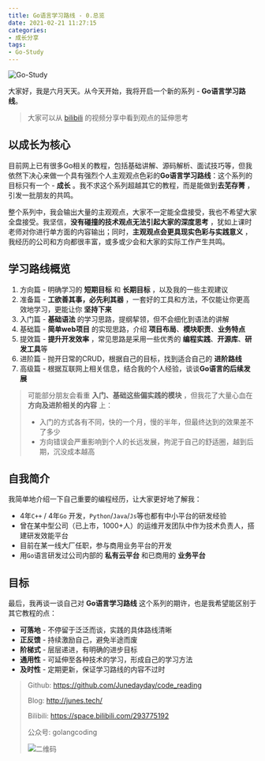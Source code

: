 ```yaml
---
title: Go语言学习路线 - 0.总览
date: 2021-02-21 11:27:15
categories: 
- 成长分享
tags:
- Go-Study
---
```


![Go-Study](https://i.loli.net/2021/02/28/BnVH86E5owhsaFd.jpg)

大家好，我是六月天天。从今天开始，我将开启一个新的系列 - **Go语言学习路线**。

> 大家可以从 [bilibili](https://space.bilibili.com/293775192) 的视频分享中看到观点的延伸思考



## 以成长为核心

目前网上已有很多Go相关的教程，包括基础讲解、源码解析、面试技巧等，但我依然下决心来做一个具有强烈个人主观观点色彩的**Go语言学习路线**：这个系列的目标只有一个 - **成长** 。我不求这个系列超越其它的教程，而是能做到**去芜存菁** ，引发一批朋友的共鸣。

整个系列中，我会输出大量的主观观点，大家不一定能全盘接受，我也不希望大家全盘接受。我坚信，**没有碰撞的技术观点无法引起大家的深度思考** ，犹如上课时老师对你进行单方面的内容输出；同时，**主观观点会更具现实色彩与实践意义** ，我经历的公司和方向都很丰富，或多或少会和大家的实际工作产生共鸣。

<!-- more -->

## 学习路线概览

1. 方向篇 - 明确学习的 **短期目标** 和 **长期目标** ，以及我的一些主观建议
2. 准备篇 - **工欲善其事，必先利其器** ，一套好的工具和方法，不仅能让你更高效地学习，更能让你 **坚持下来**
3. 入门篇 - **基础语法** 的学习思路，提纲挈领，但不会细化到语法的讲解
4. 基础篇 - **简单web项目** 的实现思路，介绍 **项目布局**、**模块职责**、**业务特点**
5. 提效篇 - **提升开发效率** ，常见思路是采用一些优秀的 **编程实践**、**开源库**、**研发工具**等
6. 进阶篇 - 抛开日常的CRUD，根据自己的目标，找到适合自己的 **进阶路线**
7. 高级篇 - 根据互联网上相关信息，结合我的个人经验，谈谈**Go语言的后续发展**

> 可能部分朋友会看重 **入门、基础这些偏实践的模块** ，但我花了大量心血在 **方向及进阶相关的内容** 上：
>
> - 入门的方式各有不同，快的一个月，慢的半年，但最终达到的效果差不了多少
> - 方向错误会严重影响到个人的长远发展，拘泥于自己的舒适圈，越到后期，沉没成本越高



## 自我简介

我简单地介绍一下自己重要的编程经历，让大家更好地了解我：

- 4年`C++` / 4年`Go` 开发，`Python`/`Java`/`Js`等也都有中小平台的研发经验
- 曾在某中型公司（已上市，1000+人）的运维开发团队中作为技术负责人，搭建研发效能平台
- 目前在某一线大厂任职，参与商用业务平台的开发
- 用`Go`语言研发过公司内部的 **私有云平台** 和已商用的 **业务平台**



## 目标

最后，我再谈一谈自己对 **Go语言学习路线** 这个系列的期许，也是我希望能区别于其它教程的点：

- **可落地** - 不停留于泛泛而谈，实践的具体路线清晰
- **正反馈** - 持续激励自己，避免半途而废
- **阶梯式** - 层层递进，有明确的进步目标
- **通用性** - 可延伸至各种技术的学习，形成自己的学习方法
- **及时性** - 定期更新，保证学习路线的内容不过时



> Github: https://github.com/Junedayday/code_reading
>
> Blog: http://junes.tech/
>
> Bilibili: https://space.bilibili.com/293775192
>
> 公众号: golangcoding
>
>  ![二维码](https://i.loli.net/2021/02/28/RPzy7Hjc9GZ8I3e.jpg)

